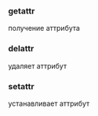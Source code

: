 ### getattr

получение аттрибута

### delattr

удаляет аттрибут

### setattr

устанавливает аттрибут

